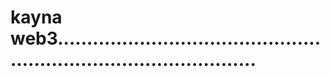 # kayna web3.......................................................................................

